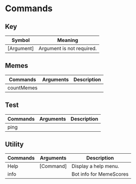 # Commands

## Key 
| Symbol      | Meaning                        |
|-------------|--------------------------------|
| [Argument]  | Argument is not required.      |

## Memes
| Commands   | Arguments | Description |
|------------|-----------|-------------|
| countMemes |           |             |

## Test
| Commands | Arguments | Description |
|----------|-----------|-------------|
| ping     |           |             |

## Utility
| Commands | Arguments | Description             |
|----------|-----------|-------------------------|
| Help     | [Command] | Display a help menu.    |
| info     |           | Bot info for MemeScores |


